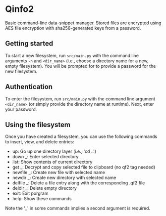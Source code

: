 # Qinfo2

Basic command-line data-snippet manager. Stored files are encrypted using AES file encryption with sha256-generated keys from a password.

## Getting started

To start a new filesystem, run `src/main.py` with the command line arguments `-n` and `<dir_name>` (i.e., choose a directory name for a new, empty filesystem). You will be prompted for to provide a password for the new filesystem.

## Authentication

To enter the filesystem, run `src/main.py` with the command line argument `<dir_name>` (or simply provide the directory name at runtime). Next, enter your password.

## Using the filesystem

Once you have created a filesystem, you can use the following commands to insert, view, and delete entries:

- up:        Go up one directory layer (i.e., 'cd ..')
- down _:    Enter selected directory
- list:      Show contents of current directory
- get _:     Decrypt and copy selected file to clipboard (no qf2 tag needed)
- newfile _: Create new file with selected name
- newdir _:  Create new directory with selected name
- delfile _: Delete a file entry along with the corresponding .qf2 file
- deldir _:  Delete empty directory
- exit:      Exit porgram
- help:      Show these commands

Note the '_' in some commands implies a second argument is required.